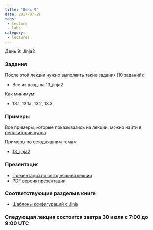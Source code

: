 ```yaml
---
title: "День 9"
date: 2017-07-29
tags:
 - lecture
 - labs
category:
 - lectures
---
```


День 9: Jinja2

### Задания

После этой лекции нужно выполнить такие задания (10 заданий):

* Все из раздела 13_jinja2

Как минимум:

* 13.1, 13.1a, 13.2, 13.3


### Примеры

Все примеры, которые показывались на лекции, можно найти в [репозитории курса](https://github.com/pyneng/pyneng-online-jun-jul-2017).

Примеры по сегодняшним темам:

* [13_jinja2](https://github.com/pyneng/pyneng-online-jun-jul-2017/tree/master/examples/13_jinja2)

### Презентация

* [Презентация по сегодняшней лекции](https://gitpitch.com/natenka/pyneng-slides/py3-jinja2)
* [PDF версия презентации](https://github.com/pyneng/pyneng-online-jun-jul-2017/blob/master/presentations/09_Day9_jinja2.pdf)


### Соответствующие разделы в книге

* [Шаблоны конфигураций с Jinja](https://natenka.gitbooks.io/pyneng/content/v/python3.6/book/13_jinja2/)


### Следующая лекция состоится завтра 30 июля с 7:00 до 9:00 UTC

